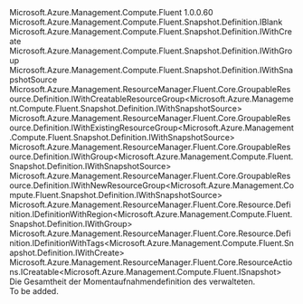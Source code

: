 <Type Name="IDefinition" FullName="Microsoft.Azure.Management.Compute.Fluent.Snapshot.Definition.IDefinition">
  <TypeSignature Language="C#" Value="public interface IDefinition : Microsoft.Azure.Management.Compute.Fluent.Snapshot.Definition.IBlank, Microsoft.Azure.Management.Compute.Fluent.Snapshot.Definition.IWithCreate, Microsoft.Azure.Management.Compute.Fluent.Snapshot.Definition.IWithGroup, Microsoft.Azure.Management.Compute.Fluent.Snapshot.Definition.IWithSnapshotSource, Microsoft.Azure.Management.ResourceManager.Fluent.Core.GroupableResource.Definition.IWithCreatableResourceGroup&lt;Microsoft.Azure.Management.Compute.Fluent.Snapshot.Definition.IWithSnapshotSource&gt;, Microsoft.Azure.Management.ResourceManager.Fluent.Core.GroupableResource.Definition.IWithExistingResourceGroup&lt;Microsoft.Azure.Management.Compute.Fluent.Snapshot.Definition.IWithSnapshotSource&gt;, Microsoft.Azure.Management.ResourceManager.Fluent.Core.GroupableResource.Definition.IWithGroup&lt;Microsoft.Azure.Management.Compute.Fluent.Snapshot.Definition.IWithSnapshotSource&gt;, Microsoft.Azure.Management.ResourceManager.Fluent.Core.GroupableResource.Definition.IWithNewResourceGroup&lt;Microsoft.Azure.Management.Compute.Fluent.Snapshot.Definition.IWithSnapshotSource&gt;, Microsoft.Azure.Management.ResourceManager.Fluent.Core.Resource.Definition.IDefinitionWithRegion&lt;Microsoft.Azure.Management.Compute.Fluent.Snapshot.Definition.IWithGroup&gt;, Microsoft.Azure.Management.ResourceManager.Fluent.Core.Resource.Definition.IDefinitionWithTags&lt;Microsoft.Azure.Management.Compute.Fluent.Snapshot.Definition.IWithCreate&gt;, Microsoft.Azure.Management.ResourceManager.Fluent.Core.ResourceActions.ICreatable&lt;Microsoft.Azure.Management.Compute.Fluent.ISnapshot&gt;" />
  <TypeSignature Language="ILAsm" Value=".class public interface auto ansi abstract IDefinition implements class Microsoft.Azure.Management.Compute.Fluent.Snapshot.Definition.IBlank, class Microsoft.Azure.Management.Compute.Fluent.Snapshot.Definition.IWithCreate, class Microsoft.Azure.Management.Compute.Fluent.Snapshot.Definition.IWithDataSnapshotFromDisk, class Microsoft.Azure.Management.Compute.Fluent.Snapshot.Definition.IWithDataSnapshotFromSnapshot, class Microsoft.Azure.Management.Compute.Fluent.Snapshot.Definition.IWithDataSnapshotFromVhd, class Microsoft.Azure.Management.Compute.Fluent.Snapshot.Definition.IWithDataSnapshotSource, class Microsoft.Azure.Management.Compute.Fluent.Snapshot.Definition.IWithGroup, class Microsoft.Azure.Management.Compute.Fluent.Snapshot.Definition.IWithLinuxSnapshotSource, class Microsoft.Azure.Management.Compute.Fluent.Snapshot.Definition.IWithSize, class Microsoft.Azure.Management.Compute.Fluent.Snapshot.Definition.IWithSku, class Microsoft.Azure.Management.Compute.Fluent.Snapshot.Definition.IWithSnapshotSource, class Microsoft.Azure.Management.Compute.Fluent.Snapshot.Definition.IWithWindowsSnapshotSource, class Microsoft.Azure.Management.ResourceManager.Fluent.Core.GroupableResource.Definition.IWithCreatableResourceGroup`1&lt;class Microsoft.Azure.Management.Compute.Fluent.Snapshot.Definition.IWithSnapshotSource&gt;, class Microsoft.Azure.Management.ResourceManager.Fluent.Core.GroupableResource.Definition.IWithExistingResourceGroup`1&lt;class Microsoft.Azure.Management.Compute.Fluent.Snapshot.Definition.IWithSnapshotSource&gt;, class Microsoft.Azure.Management.ResourceManager.Fluent.Core.GroupableResource.Definition.IWithGroup`1&lt;class Microsoft.Azure.Management.Compute.Fluent.Snapshot.Definition.IWithSnapshotSource&gt;, class Microsoft.Azure.Management.ResourceManager.Fluent.Core.GroupableResource.Definition.IWithNewResourceGroup`1&lt;class Microsoft.Azure.Management.Compute.Fluent.Snapshot.Definition.IWithSnapshotSource&gt;, class Microsoft.Azure.Management.ResourceManager.Fluent.Core.Resource.Definition.IDefinitionWithRegion`1&lt;class Microsoft.Azure.Management.Compute.Fluent.Snapshot.Definition.IWithGroup&gt;, class Microsoft.Azure.Management.ResourceManager.Fluent.Core.Resource.Definition.IDefinitionWithTags`1&lt;class Microsoft.Azure.Management.Compute.Fluent.Snapshot.Definition.IWithCreate&gt;, class Microsoft.Azure.Management.ResourceManager.Fluent.Core.ResourceActions.ICreatable`1&lt;class Microsoft.Azure.Management.Compute.Fluent.ISnapshot&gt;, class Microsoft.Azure.Management.ResourceManager.Fluent.Core.ResourceActions.IIndexable" />
  <TypeSignature Language="DocId" Value="T:Microsoft.Azure.Management.Compute.Fluent.Snapshot.Definition.IDefinition" />
  <TypeSignature Language="VB.NET" Value="Public Interface IDefinition&#xA;Implements IBlank, ICreatable(Of ISnapshot), IDefinitionWithRegion(Of IWithGroup), IDefinitionWithTags(Of IWithCreate), IWithCreatableResourceGroup(Of IWithSnapshotSource), IWithCreate, IWithExistingResourceGroup(Of IWithSnapshotSource), IWithGroup, IWithGroup(Of IWithSnapshotSource), IWithNewResourceGroup(Of IWithSnapshotSource), IWithSnapshotSource" />
  <TypeSignature Language="F#" Value="type IDefinition = interface&#xA;    interface IBlank&#xA;    interface IDefinitionWithRegion&lt;IWithGroup&gt;&#xA;    interface IWithGroup&#xA;    interface IWithGroup&lt;IWithSnapshotSource&gt;&#xA;    interface IWithExistingResourceGroup&lt;IWithSnapshotSource&gt;&#xA;    interface IWithNewResourceGroup&lt;IWithSnapshotSource&gt;&#xA;    interface IWithCreatableResourceGroup&lt;IWithSnapshotSource&gt;&#xA;    interface IWithSnapshotSource&#xA;    interface IWithWindowsSnapshotSource&#xA;    interface IWithLinuxSnapshotSource&#xA;    interface IWithDataSnapshotSource&#xA;    interface IWithDataSnapshotFromVhd&#xA;    interface IWithDataSnapshotFromDisk&#xA;    interface IWithDataSnapshotFromSnapshot&#xA;    interface IWithCreate&#xA;    interface ICreatable&lt;ISnapshot&gt;&#xA;    interface IIndexable&#xA;    interface IDefinitionWithTags&lt;IWithCreate&gt;&#xA;    interface IWithSize&#xA;    interface IWithSku" />
  <AssemblyInfo>
    <AssemblyName>Microsoft.Azure.Management.Compute.Fluent</AssemblyName>
    <AssemblyVersion>1.0.0.60</AssemblyVersion>
  </AssemblyInfo>
  <Interfaces>
    <Interface>
      <InterfaceName>Microsoft.Azure.Management.Compute.Fluent.Snapshot.Definition.IBlank</InterfaceName>
    </Interface>
    <Interface>
      <InterfaceName>Microsoft.Azure.Management.Compute.Fluent.Snapshot.Definition.IWithCreate</InterfaceName>
    </Interface>
    <Interface>
      <InterfaceName>Microsoft.Azure.Management.Compute.Fluent.Snapshot.Definition.IWithGroup</InterfaceName>
    </Interface>
    <Interface>
      <InterfaceName>Microsoft.Azure.Management.Compute.Fluent.Snapshot.Definition.IWithSnapshotSource</InterfaceName>
    </Interface>
    <Interface>
      <InterfaceName>Microsoft.Azure.Management.ResourceManager.Fluent.Core.GroupableResource.Definition.IWithCreatableResourceGroup&lt;Microsoft.Azure.Management.Compute.Fluent.Snapshot.Definition.IWithSnapshotSource&gt;</InterfaceName>
    </Interface>
    <Interface>
      <InterfaceName>Microsoft.Azure.Management.ResourceManager.Fluent.Core.GroupableResource.Definition.IWithExistingResourceGroup&lt;Microsoft.Azure.Management.Compute.Fluent.Snapshot.Definition.IWithSnapshotSource&gt;</InterfaceName>
    </Interface>
    <Interface>
      <InterfaceName>Microsoft.Azure.Management.ResourceManager.Fluent.Core.GroupableResource.Definition.IWithGroup&lt;Microsoft.Azure.Management.Compute.Fluent.Snapshot.Definition.IWithSnapshotSource&gt;</InterfaceName>
    </Interface>
    <Interface>
      <InterfaceName>Microsoft.Azure.Management.ResourceManager.Fluent.Core.GroupableResource.Definition.IWithNewResourceGroup&lt;Microsoft.Azure.Management.Compute.Fluent.Snapshot.Definition.IWithSnapshotSource&gt;</InterfaceName>
    </Interface>
    <Interface>
      <InterfaceName>Microsoft.Azure.Management.ResourceManager.Fluent.Core.Resource.Definition.IDefinitionWithRegion&lt;Microsoft.Azure.Management.Compute.Fluent.Snapshot.Definition.IWithGroup&gt;</InterfaceName>
    </Interface>
    <Interface>
      <InterfaceName>Microsoft.Azure.Management.ResourceManager.Fluent.Core.Resource.Definition.IDefinitionWithTags&lt;Microsoft.Azure.Management.Compute.Fluent.Snapshot.Definition.IWithCreate&gt;</InterfaceName>
    </Interface>
    <Interface>
      <InterfaceName>Microsoft.Azure.Management.ResourceManager.Fluent.Core.ResourceActions.ICreatable&lt;Microsoft.Azure.Management.Compute.Fluent.ISnapshot&gt;</InterfaceName>
    </Interface>
  </Interfaces>
  <Docs>
    <summary>
            Die Gesamtheit der Momentaufnahmendefinition des verwalteten.
            </summary>
    <remarks>To be added.</remarks>
  </Docs>
  <Members />
</Type>